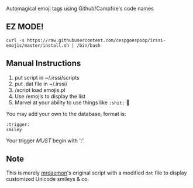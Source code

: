 Automagical emoji tags using Github/Campfire's code names


EZ MODE!
------------

    curl -s https://raw.githubusercontent.com/cespgoespoop/irssi-emojis/master/install.sh | /bin/bash


Manual Instructions
------------

 1. put script in ~/.irssi/scripts
 2. put .dat file in ~/.irssi/
 3. /script load emojis.pl
 4. Use /emojis to display the list
 5. Marvel at your ability to use things like `:shit:` :shit:

You may add your own to the database, format is:

    :trigger:
    smiley

Your trigger *MUST* begin with ':'.

Note
----

This is merely [mrdaemon][code]'s original script with a modified `dat`
file to display customized Unicode smileys & co.


[code]: https://github.com/mrdaemon/irssi-emojis

